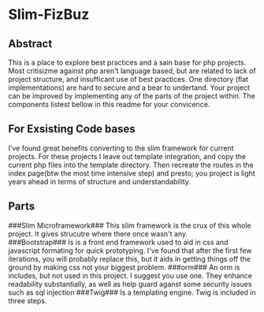 Slim-FizBuz
===========

Abstract
--------
This is a place to explore best practices and a sain base for php projects.  Most critisizme against php aren't language based, but are related to lack of project structure, and insufficant use of best practices.  One directory (flat implementations) are hard to secure and a bear to undertand.  Your project can be improved by implementing any of the parts of the project within.  The components listest bellow in this readme for your convicence.

For Exsisting Code bases
------------------------
I've found great benefits converting to the slim framework for current projects.  For these projects I leave out template integration, and copy the current php files into the template directory.  Then recreate the routes in the index page(btw the most time intensive step) and presto; you project is light years ahead in terms of structure and understandability.  

Parts
-----
###Slim Microframework###
This slim framework is the crux of this whole project.  It gives strucutre where there once wasn't any.  
###Bootstrap###
Is is a front end framework used to aid in css and javascript formating for quick prototyping.  I've found that after the first few iterations, you will probably replace this, but it aids in getting things off the ground by making css not your biggest problem.
###orm###
An orm is includes, but not used in this project.  I suggest you use one.  They enhance readability substantially, as well as help guard aganst some security issues such as sql injection
###Twig###
Is a templating engine.  Twig is included in three steps.
